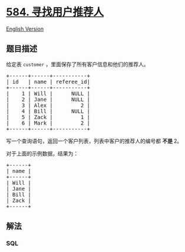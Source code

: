 # [584. 寻找用户推荐人](https://leetcode-cn.com/problems/find-customer-referee)

[English Version](/solution/0500-0599/0584.Find%20Customer%20Referee/README_EN.md)

## 题目描述

<!-- 这里写题目描述 -->

<p>给定表 <code>customer</code> ，里面保存了所有客户信息和他们的推荐人。</p>

<pre>
+------+------+-----------+
| id   | name | referee_id|
+------+------+-----------+
|    1 | Will |      NULL |
|    2 | Jane |      NULL |
|    3 | Alex |         2 |
|    4 | Bill |      NULL |
|    5 | Zack |         1 |
|    6 | Mark |         2 |
+------+------+-----------+
</pre>

<p>写一个查询语句，返回一个客户列表，列表中客户的推荐人的编号都 <strong>不是 </strong>2。</p>

<p>对于上面的示例数据，结果为：</p>

<pre>
+------+
| name |
+------+
| Will |
| Jane |
| Bill |
| Zack |
+------+
</pre>


## 解法

<!-- 这里可写通用的实现逻辑 -->

<!-- tabs:start -->

### **SQL**

```sql

```

<!-- tabs:end -->
